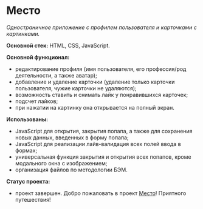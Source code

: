 # Место
_Одностраничное приложение с профилем пользователя и карточками с картинками._

**Основной стек:** HTML, CSS, JavaScript.

**Основной функционал:**
* редактирование профиля (имя пользователя, его профессия/род деятельности, а также аватар);
* добавление и удаление карточки (удаление только карточки пользователя, чужие карточки не удаляются);
* возможность ставить и снимать лайк у понравившихся карточек;
* подсчет лайков;
* при нажатии на картинку она открывается на полный экран.

**Использованы:**
* JavaScript для открытия, закрытия попапа, а также для сохранения новых данных, введенных в форму попапа;
* JavaScript для реализации лайв-валидация всех полей ввода в формах;
* универсальная функция закрытия и открытия всех попапов, кроме модального окна с изображением;
* организация файлов по методологии БЭМ.

**Статус проекта:**
* проект завершен.
Добро пожаловать в проект [Место](https://freemanforever.github.io/mesto/)! Приятного путешествия!
